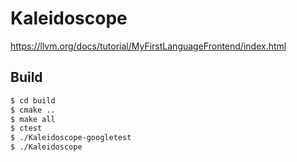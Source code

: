 # Kaleidoscope

https://llvm.org/docs/tutorial/MyFirstLanguageFrontend/index.html

## Build

```bash
$ cd build
$ cmake ..
$ make all
$ ctest
$ ./Kaleidoscope-googletest
$ ./Kaleidoscope
```
